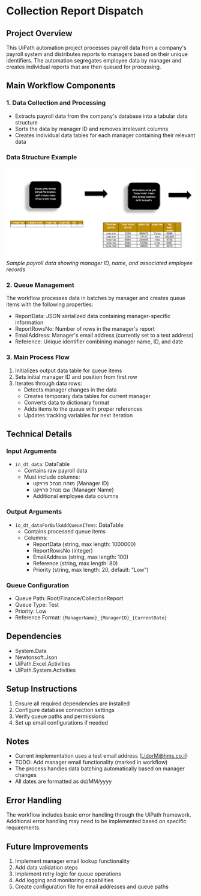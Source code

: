 # Collection Report Dispatch

## Project Overview
This UiPath automation project processes payroll data from a company's payroll system and distributes reports to managers based on their unique identifiers. The automation segregates employee data by manager and creates individual reports that are then queued for processing.

## Main Workflow Components

### 1. Data Collection and Processing
- Extracts payroll data from the company's database into a tabular data structure
- Sorts the data by manager ID and removes irrelevant columns
- Creates individual data tables for each manager containing their relevant data

### Data Structure Example
![Sample Data Structure](/Documentation/img1.png)
*Sample payroll data showing manager ID, name, and associated employee records*

### 2. Queue Management
The workflow processes data in batches by manager and creates queue items with the following properties:
- ReportData: JSON serialized data containing manager-specific information
- ReportRowsNo: Number of rows in the manager's report
- EmailAddress: Manager's email address (currently set to a test address)
- Reference: Unique identifier combining manager name, ID, and date

### 3. Main Process Flow
1. Initializes output data table for queue items
2. Sets initial manager ID and position from first row
3. Iterates through data rows:
   - Detects manager changes in the data
   - Creates temporary data tables for current manager
   - Converts data to dictionary format
   - Adds items to the queue with proper references
   - Updates tracking variables for next iteration

## Technical Details

### Input Arguments
- `in_dt_data`: DataTable
  - Contains raw payroll data
  - Must include columns:
    - מזהה מנהל פרויקט (Manager ID)
    - שם מנהל פרויקט (Manager Name)
    - Additional employee data columns

### Output Arguments
- `io_dt_dataForBulkAddQueueITems`: DataTable
  - Contains processed queue items
  - Columns:
    - ReportData (string, max length: 1000000)
    - ReportRowsNo (integer)
    - EmailAddress (string, max length: 100)
    - Reference (string, max length: 80)
    - Priority (string, max length: 20, default: "Low")

### Queue Configuration
- Queue Path: Root/Finance/CollectionReport
- Queue Type: Test
- Priority: Low
- Reference Format: `{ManagerName}_{ManagerID}_{CurrentDate}`

## Dependencies
- System.Data
- Newtonsoft.Json
- UiPath.Excel.Activities
- UiPath.System.Activities

## Setup Instructions
1. Ensure all required dependencies are installed
2. Configure database connection settings
3. Verify queue paths and permissions
4. Set up email configurations if needed

## Notes
- Current implementation uses a test email address (LidorM@hms.co.il)
- TODO: Add manager email functionality (marked in workflow)
- The process handles data batching automatically based on manager changes
- All dates are formatted as dd/MM/yyyy

## Error Handling
The workflow includes basic error handling through the UiPath framework. Additional error handling may need to be implemented based on specific requirements.

## Future Improvements
1. Implement manager email lookup functionality
2. Add data validation steps
3. Implement retry logic for queue operations
4. Add logging and monitoring capabilities
5. Create configuration file for email addresses and queue paths